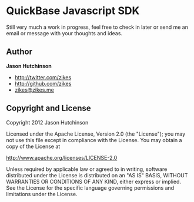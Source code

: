 QuickBase Javascript SDK
========================

Still very much a work in progress, feel free to check in later or send me an
email or message with your thoughts and ideas.

Author
------

**Jason Hutchinson**

+ http://twitter.com/zikes
+ http://github.com/zikes
+ zikes@zikes.me

Copyright and License
---------------------

Copyright 2012 Jason Hutchinson

Licensed under the Apache License, Version 2.0 (the "License");
you may not use this file except in compliance with the License.
You may obtain a copy of the License at

   http://www.apache.org/licenses/LICENSE-2.0

Unless required by applicable law or agreed to in writing, software
distributed under the License is distributed on an "AS IS" BASIS,
WITHOUT WARRANTIES OR CONDITIONS OF ANY KIND, either express or implied.
See the License for the specific language governing permissions and
limitations under the License.

